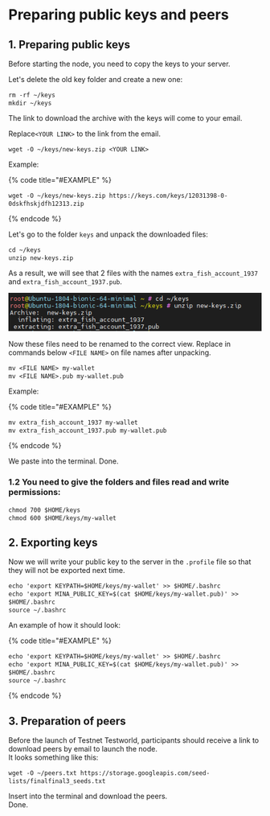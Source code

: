 # Preparing public keys and peers

## 1. Preparing public keys

Before starting the node, you need to copy the keys to your server. 

Let's delete the old key folder and create a new one:

```text
rm -rf ~/keys
mkdir ~/keys
```

The link to download the archive with the keys will come to your email.

Replace`<YOUR LINK>` to the link from the email.

```text
wget -O ~/keys/new-keys.zip <YOUR LINK>
```

Example:

{% code title="\#EXAMPLE" %}
```text
wget -O ~/keys/new-keys.zip https://keys.com/keys/12031398-0-0dskfhskjdfh12313.zip
```
{% endcode %}

Let's go to the folder `keys` and unpack the downloaded files:

```text
cd ~/keys
unzip new-keys.zip
```

As a result, we will see that 2 files with the names `extra_fish_account_1937` and `extra_fish_account_1937.pub`.

![](../../.gitbook/assets/image%20%284%29.png)

Now these files need to be renamed to the correct view. Replace in commands below `<FILE NAME>` on file names after unpacking.

```text
mv <FILE NAME> my-wallet
mv <FILE NAME>.pub my-wallet.pub
```

Example:

{% code title="\#EXAMPLE" %}
```text
mv extra_fish_account_1937 my-wallet
mv extra_fish_account_1937.pub my-wallet.pub
```
{% endcode %}

We paste into the terminal. Done.

### 1.2 You need to give the folders and files read and write permissions:

```text
chmod 700 $HOME/keys
chmod 600 $HOME/keys/my-wallet
```

## 2. Exporting keys

Now we will write your public key to the server in the `.profile` file so that they will not be exported next time.

```text
echo 'export KEYPATH=$HOME/keys/my-wallet' >> $HOME/.bashrc
echo 'export MINA_PUBLIC_KEY=$(cat $HOME/keys/my-wallet.pub)' >> $HOME/.bashrc
source ~/.bashrc
```

An example of how it should look:

{% code title="\#EXAMPLE" %}
```text
echo 'export KEYPATH=$HOME/keys/my-wallet' >> $HOME/.bashrc
echo 'export MINA_PUBLIC_KEY=$(cat $HOME/keys/my-wallet.pub)' >> $HOME/.bashrc
source ~/.bashrc
```
{% endcode %}

## 3. Preparation of peers

Before the launch of Testnet Testworld, participants should receive a link to download peers by email to launch the node.   
It looks something like this:

```text
wget -O ~/peers.txt https://storage.googleapis.com/seed-lists/finalfinal3_seeds.txt
```

Insert into the terminal and download the peers.   
Done.

